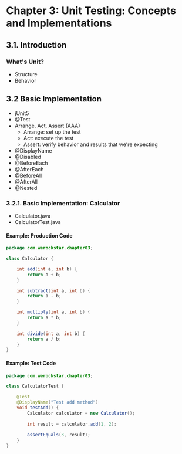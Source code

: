 # Chapter 3: Unit Testing: Concepts and Implementations

## 3.1. Introduction

### What's Unit?

- Structure
- Behavior

## 3.2 Basic Implementation

- jUnit5
- @Test
- Arrange, Act, Assert (AAA)
  - Arrange: set up the test
  - Act: execute the test
  - Assert: verify behavior and results that we're expecting
- @DisplayName
- @Disabled
- @BeforeEach
- @AfterEach
- @BeforeAll
- @AfterAll
- @Nested

### 3.2.1. Basic Implementation: Calculator

- Calculator.java
- CalculatorTest.java

#### Example: Production Code

```java
package com.werockstar.chapter03;

class Calculator {

    int add(int a, int b) {
        return a + b;
    }

    int subtract(int a, int b) {
        return a - b;
    }

    int multiply(int a, int b) {
        return a * b;
    }

    int divide(int a, int b) {
        return a / b;
    }
}
```

#### Example: Test Code

```java
package com.werockstar.chapter03;

class CalculatorTest {

    @Test
    @DisplayName("Test add method")
    void testAdd() {
        Calculator calculator = new Calculator();
     
        int result = calculator.add(1, 2);
     
        assertEquals(3, result);
    }
}

```